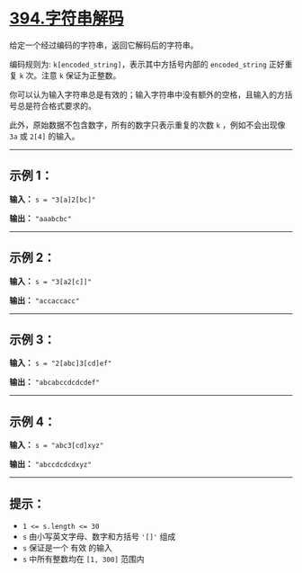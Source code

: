 # [394.字符串解码](https://leetcode.cn/problems/decode-string/description)

给定一个经过编码的字符串，返回它解码后的字符串。

编码规则为: `k[encoded_string]`，表示其中方括号内部的 `encoded_string` 正好重复 `k` 次。注意 `k` 保证为正整数。

你可以认为输入字符串总是有效的；输入字符串中没有额外的空格，且输入的方括号总是符合格式要求的。

此外，原始数据不包含数字，所有的数字只表示重复的次数 `k` ，例如不会出现像 `3a` 或 `2[4]` 的输入。

---

## 示例 1：

**输入：** `s = "3[a]2[bc]"`

**输出：** `"aaabcbc"`

---

## 示例 2：

**输入：** `s = "3[a2[c]]"`

**输出：** `"accaccacc"`

---

## 示例 3：

**输入：** `s = "2[abc]3[cd]ef"`

**输出：** `"abcabccdcdcdef"`

---

## 示例 4：

**输入：** `s = "abc3[cd]xyz"`

**输出：** `"abccdcdcdxyz"`

---

## 提示：

- `1 <= s.length <= 30`
- `s` 由小写英文字母、数字和方括号 `'[]'` 组成
- `s` 保证是一个 有效 的输入
- `s` 中所有整数均在 `[1, 300]` 范围内
